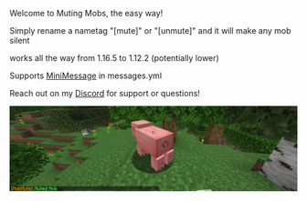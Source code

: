 Welcome to Muting Mobs, the easy way!

Simply rename a nametag "[mute]" or "[unmute]" and it will make any mob silent

works all the way from 1.16.5 to 1.12.2 (potentially lower)

Supports [MiniMessage](https://docs.advntr.dev/minimessage/format.html) in messages.yml

Reach out on my [Discord](https://discord.com/invite/MAZE2EWFR9) for support or questions!

![Promo Image](https://github.com/Chilllyy/MobMutePluginJava/blob/master/img/gallery.png?raw=true)